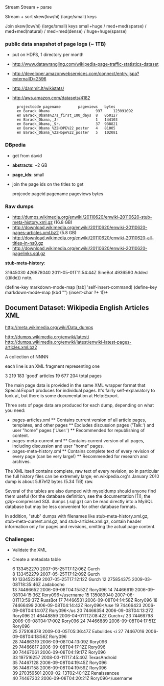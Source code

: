 
Stream
Stream + parse

Stream + sort 	skew(low/hi)	(large/small) keys

Join		skew(low/hi)	(large/small) keys	small+huge / med+med(sparse) / med+med(natural) / med+med(dense) / huge+huge(sparse)

			
### public data snapshot of page logs (~ 1TB)

- put on HDFS, 1 directory per month

* http://www.datawrangling.com/wikipedia-page-traffic-statistics-dataset
* http://developer.amazonwebservices.com/connect/entry.jspa?externalID=2596
* http://dammit.lt/wikistats/
* http://aws.amazon.com/datasets/4182

        projectcode	pagename      	pageviews	bytes
        en Barack_Obama                 	997 	123091092
        en Barack_Obama%27s_first_100_days 	8 	850127
        en Barack_Obama,_Jr             	1 	144103
        en Barack_Obama,_Sr.               	37 	938821
        en Barack_Obama_%22HOPE%22_poster 	4 	81005
        en Barack_Obama_%22Hope%22_poster 	5 	102081


### DBpedia

* get from david
* **abstracts**: ~2 GB
* **page_ids**: small

* join the page ids on the titles to get

	projcode  pageid pagename pageviews bytes
        

### Raw dumps

* http://dumps.wikimedia.org/enwiki/20110620/enwiki-20110620-stub-meta-history.xml.gz (16.8 GB)
* http://download.wikimedia.org/enwiki/20110620/enwiki-20110620-pages-articles.xml.bz2 (5.8 GB)
* http://download.wikimedia.org/enwiki/20110620/enwiki-20110620-all-titles-in-ns0.gz
* http://download.wikimedia.org/enwiki/20110620/enwiki-20110620-pagelinks.sql.gz

**stub-meta-history**:

  <page>
    <title>User talk:97.127.176.129</title>
    <id>31645030</id>
    <revision>
      <id>426878040</id>
      <timestamp>2011-05-01T11:54:44Z</timestamp>
      <contributor>
        <username>SineBot</username>
        <id>4936590</id>
      </contributor>
      <comment>Added {{tilde}} note.</comment>
      <text id="428784613" bytes="803" />
    </revision>
  </page>

(define-key markdown-mode-map [tab] 'self-insert-command)
(define-key markdown-mode-map (kbd "<tab>") (insert-char ?+ 1))+



## Document Dataset: Wikipedia English Articles XML

http://meta.wikimedia.org/wiki/Data_dumps

http://dumps.wikimedia.org/enwiki/latest/
http://dumps.wikimedia.org/enwiki/latest/enwiki-latest-pages-articles.xml.bz2

A collection of
  NNNN
  
  each line is an XML fragment representing one 

 3 219 183 'good' articles
19 677 204  total pages

The main page data is provided in the same XML wrapper format that Special:Export produces for individual pages. It's fairly self-explanatory to look at, but there is some documentation at Help:Export.

Three sets of page data are produced for each dump, depending on what you need:

* pages-articles.xml
** Contains current version of all article pages, templates, and other pages
** Excludes discussion pages ('Talk:') and user "home" pages ('User:')
** Recommended for republishing of content.
* pages-meta-current.xml
** Contains current version of all pages, including discussion and user "home" pages.
* pages-meta-history.xml
** Contains complete text of every revision of every page (can be very large!)
** Recommended for research and archives.

The XML itself contains complete, raw text of every revision, so in particular the full history files can be extremely large; en.wikipedia.org's January 2010 dump is about 5.87e12 bytes (5.34 TiB) raw.

Several of the tables are also dumped with mysqldump should anyone find them useful (for the database definition, see the documentation [1]); the gzip-compressed SQL dumps (.sql.gz) can be read directly into a MySQL database but may be less convenient for other database formats.

In addition, "stub" dumps with filenames like stub-meta-history.xml.gz, stub-meta-current.xml.gz, and stub-articles.xml.gz, contain header information only for pages and revisions, omitting the actual page content.  

### Challenges:

* Validate the XML

* Create a metadata table

    <page>    <title>AmericanSamoa</title>    <id>6</id>    <revision>      <id>133452270</id>      <timestamp>2007-05-25T17:12:06Z</timestamp>      <contributor>        <username>Gurch</username>        
    <page>    <title>AppliedEthics</title>    <id>8</id>    <revision>      <id>133452279</id>      <timestamp>2007-05-25T17:12:09Z</timestamp>      <contributor>        <username>Gurch</username>        
    <page>    <title>AccessibleComputing</title>    <id>10</id>    <revision>      <id>133452289</id>      <timestamp>2007-05-25T17:12:12Z</timestamp>      <contributor>        <username>Gurch</username> 
    <page>    <title>Anarchism</title>    <id>12</id>    <revision>      <id>275854375</id>      <timestamp>2009-03-08T18:35:46Z</timestamp>      <contributor>        <username>Jadabocho</username>       
    <page>    <title>AfghanistanHistory</title>    <id>13</id>    <revision>      <id>74466652</id>      <timestamp>2006-09-08T04:15:52Z</timestamp>      <contributor>        <username>Rory096</username> 
    <page>    <title>AfghanistanGeography</title>    <id>14</id>    <revision>      <id>74466619</id>      <timestamp>2006-09-08T04:15:36Z</timestamp>      <contributor>        <username>Rory096</username
    <page>    <title>AfghanistanPeople</title>    <id>15</id>    <revision>      <id>135089040</id>      <timestamp>2007-06-01T13:59:37Z</timestamp>      <contributor>        <username>RussBot</username> 
    <page>    <title>AfghanistanEconomy</title>    <id>17</id>    <revision>      <id>74466531</id>      <timestamp>2006-09-08T04:14:58Z</timestamp>      <contributor>        <username>Rory096</username> 
    <page>    <title>AfghanistanCommunications</title>    <id>18</id>    <revision>      <id>74466499</id>      <timestamp>2006-09-08T04:14:42Z</timestamp>      <contributor>        <username>Rory096</use
    <page>    <title>AfghanistanTransportations</title>    <id>19</id>    <revision>      <id>74466423</id>      <timestamp>2006-09-08T04:14:07Z</timestamp>      <contributor>        <username>Rory096</us
    <page>    <title>AfghanistanMilitary</title>    <id>20</id>    <revision>      <id>74466354</id>      <timestamp>2006-09-08T04:13:27Z</timestamp>      <contributor>        <username>Rory096</username>
    <page>    <title>AfghanistanTransnationalIssues</title>    <id>21</id>    <revision>      <id>46448859</id>      <timestamp>2006-04-01T12:08:42Z</timestamp>      <contributor>        <username>Gurch</
    <page>    <title>AssistiveTechnology</title>    <id>23</id>    <revision>      <id>74466798</id>      <timestamp>2006-09-08T04:17:00Z</timestamp>      <contributor>        <username>Rory096</username>
    <page>    <title>AmoeboidTaxa</title>    <id>24</id>    <revision>      <id>74466889</id>      <timestamp>2006-09-08T04:17:51Z</timestamp>      <contributor>        <username>Rory096</username>       
    <page>    <title>Autism</title>    <id>25</id>    <revision>      <id>275108378</id>      <timestamp>2009-03-05T05:36:47Z</timestamp>      <contributor>        <username>Eubulides</username>        <i
    <page>    <title>AlbaniaHistory</title>    <id>27</id>    <revision>      <id>74467016</id>      <timestamp>2006-09-08T04:18:56Z</timestamp>      <contributor>        <username>Rory096</username>     
    <page>    <title>AlbaniaGeography</title>    <id>28</id>    <revision>      <id>74466319</id>      <timestamp>2006-09-08T04:13:09Z</timestamp>      <contributor>        <username>Rory096</username>   
    <page>    <title>AlbaniaPeople</title>    <id>29</id>    <revision>      <id>74466817</id>      <timestamp>2006-09-08T04:17:12Z</timestamp>      <contributor>        <username>Rory096</username>      
    <page>    <title>AsWeMayThink</title>    <id>30</id>    <revision>      <id>74467061</id>      <timestamp>2006-09-08T04:19:17Z</timestamp>      <contributor>        <username>Rory096</username>       
    <page>    <title>AllSaints</title>    <id>33</id>    <revision>      <id>197516257</id>      <timestamp>2008-03-11T17:45:40Z</timestamp>      <contributor>        <username>TexasAndroid</username>    
    <page>    <title>AlbaniaGovernment</title>    <id>35</id>    <revision>      <id>74467128</id>      <timestamp>2006-09-08T04:19:45Z</timestamp>      <contributor>        <username>Rory096</username>  
    <page>    <title>AlbaniaEconomy</title>    <id>36</id>    <revision>      <id>74467158</id>      <timestamp>2006-09-08T04:19:59Z</timestamp>      <contributor>        <username>Rory096</username>     
    <page>    <title>Albedo</title>    <id>39</id>    <revision>      <id>270359501</id>      <timestamp>2009-02-13T02:40:12Z</timestamp>      <contributor>        <username>Renaissancee</username>       
    <page>    <title>AfroAsiaticLanguages</title>    <id>40</id>    <revision>      <id>74467202</id>      <timestamp>2006-09-08T04:20:21Z</timestamp>      <contributor>        <username>Rory096</username

